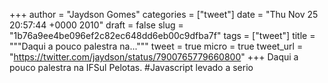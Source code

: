 
+++
author = "Jaydson Gomes"
categories = ["tweet"]
date = "Thu Nov 25 20:57:44 +0000 2010"
draft = false
slug = "1b76a9ee4be096ef2c82ec648dd6eb00c9dfba7f"
tags = ["tweet"]
title = """Daqui a pouco palestra na..."""
tweet = true
micro = true
tweet_url = "https://twitter.com/jaydson/status/7900765779660800"
+++
Daqui a pouco palestra na IFSul Pelotas. #Javascript levado a serio
